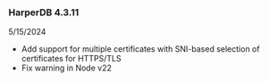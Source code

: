 ### HarperDB 4.3.11
5/15/2024

* Add support for multiple certificates with SNI-based selection of certificates for HTTPS/TLS
* Fix warning in Node v22